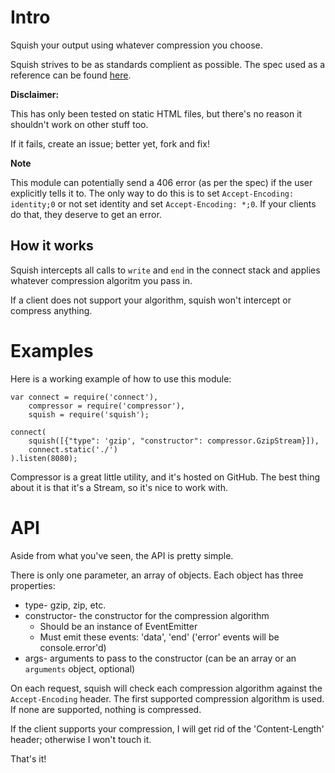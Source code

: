 Intro
=====

Squish your output using whatever compression you choose.

Squish strives to be as standards complient as possible. The spec used as a reference can be found [here](http://www.w3.org/Protocols/rfc2616/rfc2616-sec14.html#sec14.3).

**Disclaimer:**

This has only been tested on static HTML files, but there's no reason it shouldn't work on other stuff too.

If it fails, create an issue; better yet, fork and fix!

**Note**

This module can potentially send a 406 error (as per the spec) if the user explicitly tells it to. The only way to do this is to set `Accept-Encoding: identity;0` or not set identity and set `Accept-Encoding: *;0`. If your clients do that, they deserve to get an error.

How it works
------------

Squish intercepts all calls to `write` and `end` in the connect stack and applies whatever compression algoritm you pass in.

If a client does not support your algorithm, squish won't intercept or compress anything.

Examples
========

Here is a working example of how to use this module:

	var connect = require('connect'),
		compressor = require('compressor'),
		squish = require('squish');
	
	connect(
		squish([{"type": 'gzip', "constructor": compressor.GzipStream}]),
		connect.static('./')
	).listen(8080);

Compressor is a great little utility, and it's hosted on GitHub.  The best thing about it is that it's a Stream, so it's nice to work with.

API
===

Aside from what you've seen, the API is pretty simple.

There is only one parameter, an array of objects. Each object has three properties:

* type- gzip, zip, etc.
* constructor- the constructor for the compression algorithm
  * Should be an instance of EventEmitter
  * Must emit these events: 'data', 'end' ('error' events will be console.error'd)
* args- arguments to pass to the constructor (can be an array or an `arguments` object, optional)

On each request, squish will check each compression algorithm against the `Accept-Encoding` header. The first supported compression algorithm is used. If none are supported, nothing is compressed.

If the client supports your compression, I will get rid of the 'Content-Length' header; otherwise I won't touch it.

That's it!
